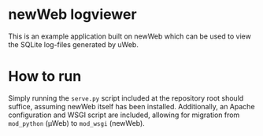 # newWeb logviewer

This is an example application built on newWeb which can be used to view the SQLite log-files generated by uWeb.

# How to run

Simply running the `serve.py` script included at the repository root should suffice, assuming newWeb itself has been installed. Additionally, an Apache configuration and WSGI script are included, allowing for migration from `mod_python` (µWeb) to `mod_wsgi` (newWeb).